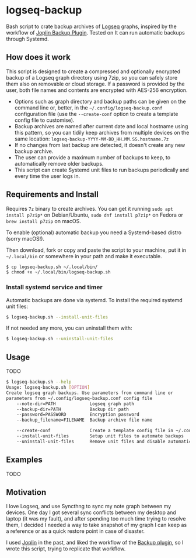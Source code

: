 # logseq-backup

Bash script to crate backup archives of [Logseq](https://logseq.com/) graphs, inspired by the workflow of [Joplin Backup Plugin](https://github.com/JackGruber/joplin-plugin-backup). Tested on It can run automatic backups through Systemd. 


## How does it work

This script is designed to create a compressed and optionally encrypted backup of a Logseq graph directory using 7zip, so you can safely store them also on removable or cloud storage. If a password is provided by the user, both file names and contents are encrypted with AES-256 encryption. 

- Options such as graph directory and backup paths can be given on the command line or, better, in the `~/.config/logseq-backup.conf` configuration file (use the `--create-conf` option to create a template config file to customise).
- Backup archives are named after current date and local hostname using this pattern, so you can tidily keep archives from multiple devices on the same location: `logseq-backup-YYYY-MM-DD_HH.MM.SS.hostname.7z` 
- If no changes from last backup are detected, it doesn't create any new backup archive. 
- The user can provide a maximum number of backups to keep, to automatically remove older backups. 
- This script can create Systemd unit files to run backups periodically and every time the user logs in. 


## Requirements and Install

Requires `7z` binary to create archives. You can get it running `sudo apt install p7zip*` on Debian/Ubuntu, `sudo dnf install p7zip*` on Fedora or `brew install p7zip` on macOS. 

To enable (optional) automatic backup you need a Systemd-based distro (sorry macOS!). 

Then download, fork or copy and paste the script to your machine, put it in `~/.local/bin` or somewhere in your path and make it executable. 

```bash
$ cp logseq-backup.sh ~/.local/bin/ 
$ chmod +x ~/.local/bin/logseq-backup.sh
```

### Install systemd service and timer

Automatic backups are done via systemd. To install the required systemd unit files: 

```bash
$ logseq-backup.sh --install-unit-files
```

If not needed any more, you can uninstall them with: 

```bash
$ logseq-backup.sh --uninstall-unit-files
```


## Usage

TODO

```bash
$ logseq-backup.sh --help
Usage: logseq-backup.sh [OPTION] 
Create logseq graph backups. Use parameters from command line or 
parameters from ~/.config/logseq-backup.conf config file
    --note-dir=PATH             Logseq graph path
    --backup-dir=PATH           Backup dir path
    --password=PASSWORD         Encryption password
    --backup_filename=FILENAME  Backup archive file name 

    --create-conf               Create a template config file in ~/.config/logseq-backup.conf
    --install-unit-files        Setup unit files to automate backups
    --uninstall-unit-files      Remove unit files and disable automatic backups
```


## Examples

TODO


## Motivation

I love Logseq, and use Syncthng to sync my note graph between my devices. One day I got several sync conflicts between my desktop and laptop (it was my fault), and after spending too much time trying to resolve them, I decided I needed a way to take snapshot of my graph I can keep as a reference or as a quick restore point in case of disaster. 

I used [Joplin](https://joplinapp.org/) in the past, and liked the workflow of the [Backup plugin](https://github.com/JackGruber/joplin-plugin-backup), so I wrote this script, trying to replicate that workflow. 
